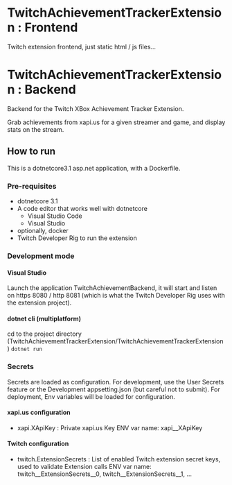 # TwitchAchievementTrackerExtension : Frontend

Twitch extension frontend, just static html / js files...

# TwitchAchievementTrackerExtension : Backend
Backend for the Twitch XBox Achievement Tracker Extension.

Grab achievements from xapi.us for a given streamer and game, and display stats on the stream.

## How to run
This is a dotnetcore3.1 asp.net application, with a Dockerfile.

### Pre-requisites
- dotnetcore 3.1
- A code editor that works well with dotnetcore
  - Visual Studio Code
  - Visual Studio
- optionally, docker
- Twitch Developer Rig to run the extension

### Development mode
#### Visual Studio
Launch the application TwitchAchievementBackend, it will start and listen on https 8080 / http 8081 (which is what the Twitch Developer Rig uses with the extension project).

#### dotnet cli (multiplatform)

cd to the project directory (TwitchAchievementTrackerExtension/TwitchAchievementTrackerExtension)
`dotnet run` 

### Secrets
Secrets are loaded as configuration.
For development, use the User Secrets feature or the Development appsetting.json (but careful not to submit).
For deployment, Env variables will be loaded for configuration.

#### xapi.us configuration
- xapi.XApiKey : Private xapi.us Key
  ENV var name: xapi__XApiKey

#### Twitch configuration
- twitch.ExtensionSecrets : List of enabled Twitch extension secret keys, used to validate Extension calls
  ENV var name: twitch__ExtensionSecrets__0, twitch__ExtensionSecrets__1, ...
